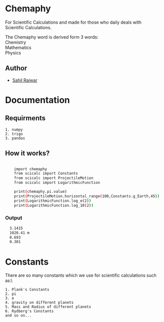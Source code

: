 
# Chemaphy

For Scientific Calculations and made for those who daily deals with Scientific Calculations.

The Chemaphy word is derived form 3 words:\
Chemistry\
Mathematics\
Physics



## Author

- [Sahil Rajwar]("https://twitter.com/justSahilRajwar")

# Documentation

## Requirments
    1. numpy
    2. trigo
    3. pandas

## How it works?

```bash

    import chemaphy
    from scicalc import Constants
    from scicalc import ProjectileMotion
    from scicalc import LogarithmicFunction

    print(chemaphy.pi.value)
    print(ProjectileMotion.horizontal_range(100,Constants.g_Earth,45))
    print(LogarithmicFunction.log_e(2))
    print(LogarithmicFunction.log_10(2))
```
### Output

```bash
  3.1415
  1020.41 m
  0.693
  0.301
```

# Constants

There are so many constants which we use for scientific calculations such as:\

    1. Plank's Constants
    2. pi
    3. e
    4. gravity on different planets
    5. Mass and Radius of different planets
    6. Rydberg's Constants
    and so on...
